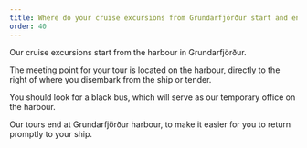 ```yaml
---
title: Where do your cruise excursions from Grundarfjörður start and end?
order: 40
---
```

Our cruise excursions start from the harbour in Grundarfjörður. 

The meeting point for your tour is located on the harbour, directly to the right of where you disembark from the ship or tender.

You should look for a black bus, which will serve as our temporary office on the harbour.

Our tours end at Grundarfjörður harbour, to make it easier for you to return promptly to your ship. 